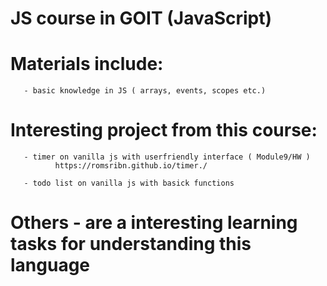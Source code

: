 #                                         JS course in GOIT (JavaScript)

#  Materials include: 
       - basic knowledge in JS ( arrays, events, scopes etc.)

# Interesting project from this course:
       - timer on vanilla js with userfriendly interface ( Module9/HW )
              https://romsribn.github.io/timer./
              
       - todo list on vanilla js with basick functions

# Others - are a interesting learning tasks for understanding this language
